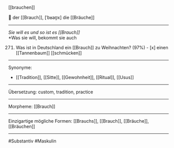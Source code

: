 [[brauchen]]

🔵 der [[Brauch]], [ˈbʁaʊ̯x]
die [[Bräuche]]

---
*Sie will es und so ist es [[Brauch]]*  
*Was sie will, bekommt sie auch

271. Was ist in Deutschland ein [[Brauch]] zu Weihnachten? (97%)
	- [x] einen [[Tannenbaum]] [[schmücken]]


---
Synonyme:
- [[Tradition]], [[Sitte]], [[Gewohnheit]], [[Ritual]], [[Usus]]

---
Übersetzung: custom, tradition, practice

---
Morpheme:
[[Brauch]]

---
Einzigartige mögliche Formen: [[Brauchs]], [[Brauch]], [[Bräuche]], [[Bräuchen]]

---
#Substantiv #Maskulin

